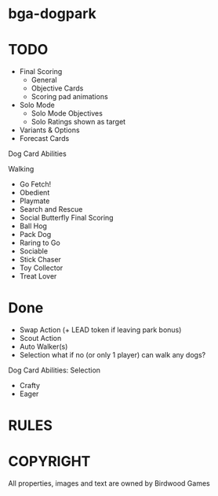 # bga-dogpark

# TODO
- Final Scoring
  - General
  - Objective Cards
  - Scoring pad animations
- Solo Mode
  - Solo Mode Objectives
  - Solo Ratings shown as target
- Variants & Options
- Forecast Cards

Dog Card Abilities

Walking
- Go Fetch!
- Obedient
- Playmate
- Search and Rescue
- Social Butterfly
Final Scoring
- Ball Hog
- Pack Dog
- Raring to Go
- Sociable
- Stick Chaser
- Toy Collector
- Treat Lover

# Done
- Swap Action (+ LEAD token if leaving park bonus)
- Scout Action
- Auto Walker(s)
- Selection what if no (or only 1 player) can walk any dogs?

Dog Card Abilities:
Selection
- Crafty
- Eager




# RULES

# COPYRIGHT
All properties, images and text are owned by Birdwood Games



 